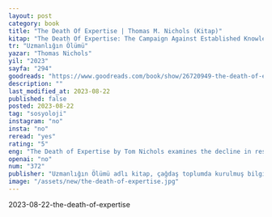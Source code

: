 ```yaml
---
layout: post
category: book
title: "The Death Of Expertise | Thomas M. Nichols (Kitap)"
kitap: "The Death Of Expertise: The Campaign Against Established Knowledge and Why it Matters"
tr: "Uzmanlığın Ölümü"
yazar: "Thomas Nichols"
yil: "2023"
sayfa: "294"
goodreads: "https://www.goodreads.com/book/show/26720949-the-death-of-expertise"
description: ""
last_modified_at: 2023-08-22
published: false
posted: 2023-08-22
tag: "sosyoloji"
instagram: "no"
insta: "no"
reread: "yes"
rating: "5"
eng: "The Death of Expertise by Tom Nichols examines the decline in respect for established knowledge and experts in the modern age, discussing its implications for informed decision-making and democracy."
openai: "no"
num: "372"
publisher: "Uzmanlığın Ölümü adlı kitap, çağdaş toplumda kurulmuş bilgiye ve uzmanlara saygının azalmasını inceleyerek, internetin, sosyal medyanın ve populizmin yükselişinin, birçok insanın uzman görüşlerini reddetmesine ve kendi görüşlerine veya bilgi kaynaklarına güvenmesine nasıl katkıda bulunduğunu ve bu eğilimin bilgilendirilmiş karar verme ve sağlıklı bir demokrasi için ciddi sonuçlara yol açabileceğini tartışır."
image: "/assets/new/the-death-of-expertise.jpg"
---
```


2023-08-22-the-death-of-expertise
